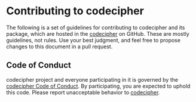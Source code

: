 # Contributing to codecipher

The following is a set of guidelines for contributing to codecipher and its package, which are hosted in the [codecipher](https://github.com/electux/codecipher) on GitHub. These are mostly guidelines, not rules. Use your best judgment, and feel free to propose changes to this document in a pull request.

## Code of Conduct

codecipher project and everyone participating in it is governed by the [codecipher Code of Conduct](CODE_OF_CONDUCT.md). By participating, you are expected to uphold this code. Please report unacceptable behavior to [codecipher](mailto:elektron.ronca@gmail.com).
